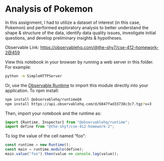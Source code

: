 # Analysis of Pokemon

In this assignment, I had to utilize a dataset of interest (in this case, Pokemon) and performed exploratory analysis to better understand the shape & structure of the data, identify data quality issues, investigate initial questions, and develop preliminary insights & hypotheses.

Observable Link: https://observablehq.com/@the-shy7/cse-412-homework-2@459

View this notebook in your browser by running a web server in this folder. For
example:

~~~sh
python -m SimpleHTTPServer
~~~

Or, use the [Observable Runtime](https://github.com/observablehq/runtime) to
import this module directly into your application. To npm install:

~~~sh
npm install @observablehq/runtime@4
npm install https://api.observablehq.com/d/6847fad33738c3c7.tgz?v=3
~~~

Then, import your notebook and the runtime as:

~~~js
import {Runtime, Inspector} from "@observablehq/runtime";
import define from "@the-shy7/cse-412-homework-2";
~~~

To log the value of the cell named “foo”:

~~~js
const runtime = new Runtime();
const main = runtime.module(define);
main.value("foo").then(value => console.log(value));
~~~
